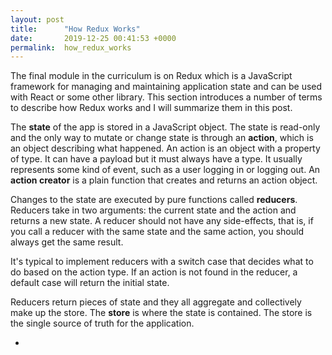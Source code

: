 ```yaml
---
layout: post
title:      "How Redux Works"
date:       2019-12-25 00:41:53 +0000
permalink:  how_redux_works
---
```



The final module in the curriculum is on Redux which is a JavaScript framework for managing and maintaining application state and can be used with React or some other library. This section introduces a number of terms to describe how Redux works and I will summarize them in this post.

The **state** of the app is stored in a JavaScript object. The state is read-only and the only way to mutate or change state is through  an **action**, which is an object describing what happened. An action is an object with a property of type. It can have a payload but it must always have a type. It  usually represents some kind of event, such as a user logging in or logging out.  An **action creator** is a plain function that creates and returns an action object.

Changes to the state are executed by pure functions called **reducers**. Reducers take in two arguments: the current state and the action and returns a new state.  A reducer should not have any side-effects, that is, if you call a reducer with the same state and the same action, you should always get the same result.

It's typical to implement reducers with a switch case that decides what to do based on the action type. 
If an action is not found in the reducer, a default case will return the initial state.

Reducers return pieces of state and they all aggregate and collectively make up the store. The **store** is where the state is contained. The store is the single source of truth for the application.

 
 



* 
